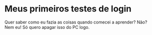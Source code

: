 # Meus primeiros testes de login
Quer saber como eu fazia as coisas quando comecei a aprender? Não? Nem eu! Só quero apagar isso do PC logo.
